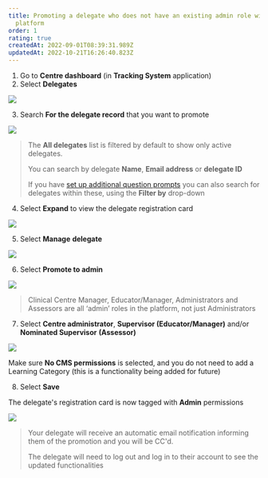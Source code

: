 ```yaml
---
title: Promoting a delegate who does not have an existing admin role within the
  platform
order: 1
rating: true
createdAt: 2022-09-01T08:39:31.989Z
updatedAt: 2022-10-21T16:26:40.823Z
---
```

1. Go to **Centre dashboard** (in **Tracking System** application) 
2. Select **Delegates**

![](/img/registering-delegates-1.png)

3. Search **For the delegate record** that you want to promote

![](/img/cm-ca_delegate-filters.png)



> The **All delegates** list is filtered by default to show only active delegates.  
>
> You can search by delegate **Name**, **Email address** or **delegate ID**
>
> If you have [set up additional question prompts](/user-guide/centremanager/02-centre-management/managing-registration-prompts) you can also search for delegates within these, using the **Filter by** drop-down

4. Select **Expand** to view the delegate registration card

![](/img/cm-ca_expand-delegate-registration-card.png)

5. Select **Manage** **delegate**

![](/img/cm-ca_delegate-registration-card_without-admin-permissions_manage-delegate-button.png)

6. Select **Promote to admin**

![](/img/cm-ca_delegate-registration-card_manage_promote-to-admin.png)

> Clinical Centre Manager, Educator/Manager, Administrators and Assessors are all ‘admin’ roles in the platform, not just Administrators

7. Select **Centre administrator**, **Supervisor (Educator/Manager)** and/or **Nominated Supervisor** **(Assessor)**

![](/img/cm-ca_promote-delegate_with-cm.png)

Make sure **No CMS permissions** is selected, and you do not need to add a Learning Category (this is a functionality being added for future)

8. Select **Save**

The delegate's registration card is now tagged with **Admin** permissions 

![](/img/cm-ca_delegate-registration-card_with-admin-permissions_tag.png)

> Your delegate will receive an automatic email notification informing them of the promotion and you will be CC'd.
>
> The delegate will need to log out and log in to their account to see the updated functionalities